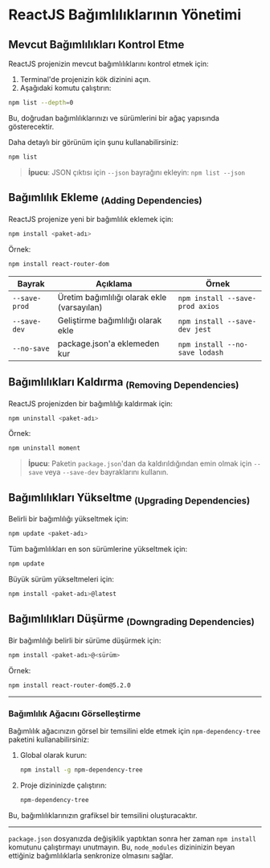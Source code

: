 # ReactJS Bağımlılıklarının Yönetimi

## Mevcut Bağımlılıkları Kontrol Etme

ReactJS projenizin mevcut bağımlılıklarını kontrol etmek için:

1. Terminal'de projenizin kök dizinini açın.
2. Aşağıdaki komutu çalıştırın:

```bash
npm list --depth=0
```

Bu, doğrudan bağımlılıklarınızı ve sürümlerini bir ağaç yapısında gösterecektir.

Daha detaylı bir görünüm için şunu kullanabilirsiniz:

```bash
npm list
```

> **İpucu**: JSON çıktısı için `--json` bayrağını ekleyin: `npm list --json`

## Bağımlılık Ekleme <sub>(Adding Dependencies)</sub>

ReactJS projenize yeni bir bağımlılık eklemek için:

```bash
npm install <paket-adı>
```

Örnek:
```bash
npm install react-router-dom
```

| Bayrak | Açıklama | Örnek |
|--------|----------|-------|
| `--save-prod` | Üretim bağımlılığı olarak ekle (varsayılan) | `npm install --save-prod axios` |
| `--save-dev` | Geliştirme bağımlılığı olarak ekle | `npm install --save-dev jest` |
| `--no-save` | package.json'a eklemeden kur | `npm install --no-save lodash` |

## Bağımlılıkları Kaldırma <sub>(Removing Dependencies)</sub>

ReactJS projenizden bir bağımlılığı kaldırmak için:

```bash
npm uninstall <paket-adı>
```

Örnek:
```bash
npm uninstall moment
```

> **İpucu**: Paketin `package.json`'dan da kaldırıldığından emin olmak için `--save` veya `--save-dev` bayraklarını kullanın.

## Bağımlılıkları Yükseltme <sub>(Upgrading Dependencies)</sub>

Belirli bir bağımlılığı yükseltmek için:

```bash
npm update <paket-adı>
```

Tüm bağımlılıkları en son sürümlerine yükseltmek için:

```bash
npm update
```

Büyük sürüm yükseltmeleri için:

```bash
npm install <paket-adı>@latest
```

## Bağımlılıkları Düşürme <sub>(Downgrading Dependencies)</sub>

Bir bağımlılığı belirli bir sürüme düşürmek için:

```bash
npm install <paket-adı>@<sürüm>
```

Örnek:
```bash
npm install react-router-dom@5.2.0
```

---

### Bağımlılık Ağacını Görselleştirme

Bağımlılık ağacınızın görsel bir temsilini elde etmek için `npm-dependency-tree` paketini kullanabilirsiniz:

1. Global olarak kurun:
   ```bash
   npm install -g npm-dependency-tree
   ```

2. Proje dizininizde çalıştırın:
   ```bash
   npm-dependency-tree
   ```

Bu, bağımlılıklarınızın grafiksel bir temsilini oluşturacaktır.

---

`package.json` dosyanızda değişiklik yaptıktan sonra her zaman `npm install` komutunu çalıştırmayı unutmayın. Bu, `node_modules` dizininizin beyan ettiğiniz bağımlılıklarla senkronize olmasını sağlar.